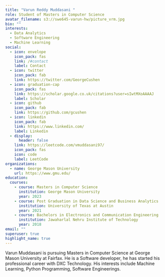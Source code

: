 ```yaml
---
title: "Varun Reddy Muddasani "
role: Student of Masters in Computer Science
avatar_filename: s3://swe645-varun-hw/picture_vrm.jpg
bio: ""
interests:
  - Data Analytics
  - Software Engineering
  - Machine Learning
social:
  - icon: envelope
    icon_pack: fas
    link: /#contact
    label: Contact
  - icon: twitter
    icon_pack: fab
    link: https://twitter.com/GeorgeCushen
  - icon: graduation-cap
    icon_pack: fas
    link: https://scholar.google.co.uk/citations?user=sIwtMXoAAAAJ
    label: Scholar
  - icon: github
    icon_pack: fab
    link: https://github.com/gcushen
  - icon: linkedin
    icon_pack: fab
    link: https://www.linkedin.com/
    label: Linkedin
  - display:
      header: false
    link: https://leetcode.com/vmuddasani97/
    icon_pack: fas
    icon: code
    label: LeetCode
organizations:
  - name: George Mason University
    url: https://www.gmu.edu/
education:
  courses:
    - course: Masters in Computer Science
      institution: George Mason University
      year: 2023
    - course: Post Graduation in Data Science and Business Analytics
      institution: University of Texas at Austin
      year: 2021
    - course: Bachelors in Electronics and Communication Engineering
      institution: Jawaharlal Nehru Institute of Technology
      year: 2018
email: ""
superuser: true
highlight_name: true
---
```

Varun Muddasani is pursuing Masters in Computer Science at George Mason University at Fairfax. He is a Software developer, he has started his professional career with DXC Technology. His interests include Machine Learning, Python Programming, Software Engineerings.